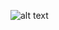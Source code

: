 ![alt text](https://github.com/ajit-kumar-azad/training/raw/master/Enterprise-App-Development-with-AngularJS/images/gulpfolderstructure.png "Gulp generated Angular project folder structure?")
